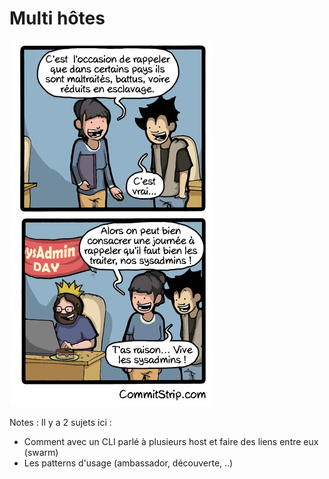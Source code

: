 # Multi hôtes

![](resources/images/sysadmin-day.jpg)

Notes :
Il y a 2 sujets ici :
- Comment avec un CLI parlé à plusieurs host et faire des liens entre
  eux (swarm)
- Les patterns d'usage (ambassador, découverte, ..)
